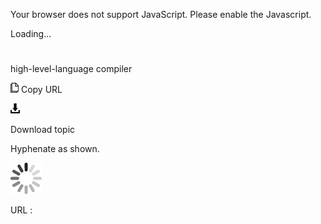 Your browser does not support JavaScript. Please enable the Javascript.

Loading...

# 

high-level-language compiler

![Copy URL](high-level-language-compiler_files/Copy.png)
Copy URL

![Download](high-level-language-compiler_files/Download.png)

Download topic

Hyphenate as shown.

![In progress](high-level-language-compiler_files/activity-large.gif)

URL :
